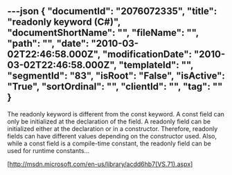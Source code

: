 ---json
{
  "documentId": "2076072335",
  "title": "readonly keyword (C#)",
  "documentShortName": "",
  "fileName": "",
  "path": "",
  "date": "2010-03-02T22:46:58.000Z",
  "modificationDate": "2010-03-02T22:46:58.000Z",
  "templateId": "",
  "segmentId": "83",
  "isRoot": "False",
  "isActive": "True",
  "sortOrdinal": "",
  "clientId": "",
  "tag": ""
}
---

The readonly keyword is different from the const keyword. A const field can only be initialized at the declaration of the field. A readonly field can be initialized either at the declaration or in a constructor. Therefore, readonly fields can have different values depending on the constructor used. Also, while a const field is a compile-time constant, the readonly field can be used for runtime constants…

[http://msdn.microsoft.com/en-us/library/acdd6hb7(VS.71).aspx]
